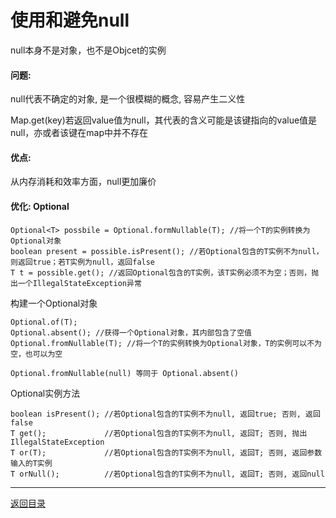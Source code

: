 使用和避免null
===


null本身不是对象，也不是Objcet的实例

#### 问题:
null代表不确定的对象, 是一个很模糊的概念, 容易产生二义性

Map.get(key)若返回value值为null，其代表的含义可能是该键指向的value值是null，亦或者该键在map中并不存在

#### 优点:
从内存消耗和效率方面，null更加廉价

#### 优化: Optional
```
Optional<T> possbile = Optional.formNullable(T); //将一个T的实例转换为Optional对象
boolean present = possible.isPresent(); //若Optional包含的T实例不为null，则返回true；若T实例为null，返回false
T t = possible.get(); //返回Optional包含的T实例，该T实例必须不为空；否则，抛出一个IllegalStateException异常
```

构建一个Optional对象

```
Optional.of(T); 
Optional.absent(); //获得一个Optional对象，其内部包含了空值
Optional.fromNullable(T); //将一个T的实例转换为Optional对象，T的实例可以不为空，也可以为空

Optional.fromNullable(null) 等同于 Optional.absent()
```

Optional实例方法

```
boolean isPresent(); //若Optional包含的T实例不为null, 返回true; 否则, 返回false
T get();             //若Optional包含的T实例不为null, 返回T; 否则, 抛出IllegalStateException
T or(T);             //若Optional包含的T实例不为null, 返回T; 否则, 返回参数输入的T实例
T orNull();          //若Optional包含的T实例不为null, 返回T; 否则, 返回null
```

------
[返回目录](Readme.md)